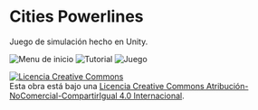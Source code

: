 # Cities Powerlines
Juego de simulación hecho en Unity.

![Menu de inicio](https://user-images.githubusercontent.com/13150712/200144135-3eda534a-6646-405c-9009-ada993560913.png)
![Tutorial](https://user-images.githubusercontent.com/13150712/200144147-b58b0791-020d-4b3a-9d71-e79d1e24807c.png)
![Juego](https://user-images.githubusercontent.com/13150712/200144195-13bc0155-ed80-4221-955b-d39d868e2aab.png)

<a rel="license" href="http://creativecommons.org/licenses/by-nc-sa/4.0/"><img alt="Licencia Creative Commons" style="border-width:0" src="https://i.creativecommons.org/l/by-nc-sa/4.0/88x31.png" /></a><br />Esta obra está bajo una <a rel="license" href="http://creativecommons.org/licenses/by-nc-sa/4.0/">Licencia Creative Commons Atribución-NoComercial-CompartirIgual 4.0 Internacional</a>.
